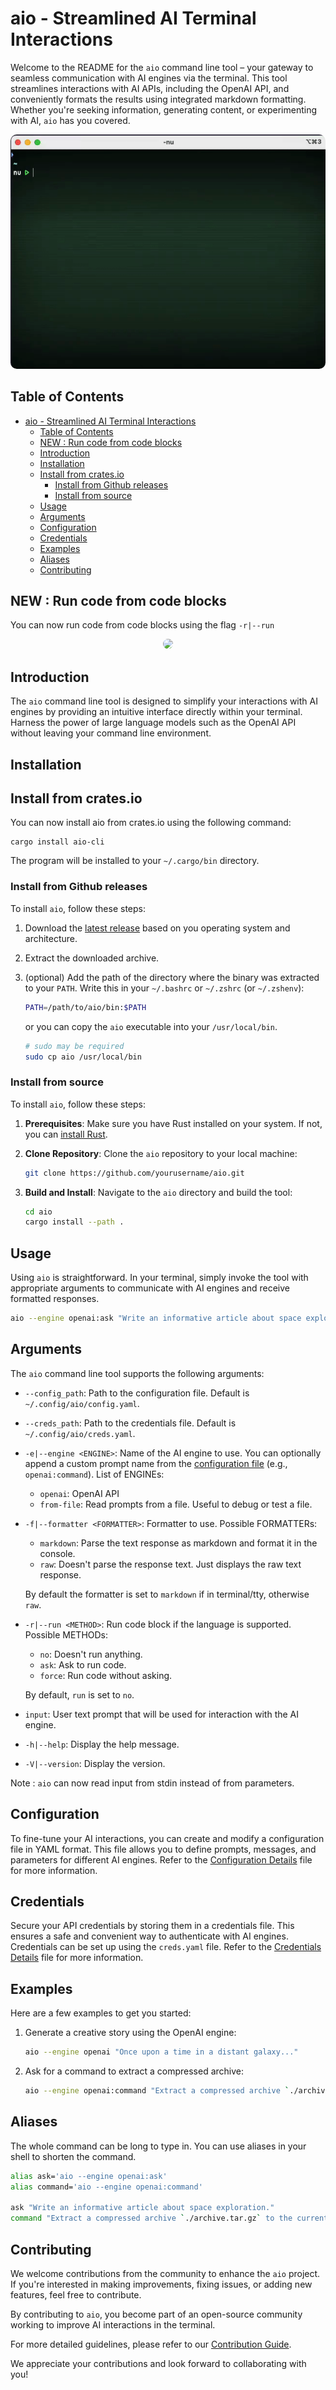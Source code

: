 # aio - Streamlined AI Terminal Interactions

Welcome to the README for the `aio` command line tool – your gateway to seamless communication with AI engines via the terminal. This tool streamlines interactions with AI APIs, including the OpenAI API, and conveniently formats the results using integrated markdown formatting. Whether you're seeking information, generating content, or experimenting with AI, `aio` has you covered.

<p align="center">
  <img src="./docs/prez.gif" style="border-radius: 10px;"/>
</p>

## Table of Contents

- [aio - Streamlined AI Terminal Interactions](#aio---streamlined-ai-terminal-interactions)
  - [Table of Contents](#table-of-contents)
  - [NEW : Run code from code blocks](#new--run-code-from-code-blocks)
  - [Introduction](#introduction)
  - [Installation](#installation)
  - [Install from crates.io](#install-from-cratesio)
    - [Install from Github releases](#install-from-github-releases)
    - [Install from source](#install-from-source)
  - [Usage](#usage)
  - [Arguments](#arguments)
  - [Configuration](#configuration)
  - [Credentials](#credentials)
  - [Examples](#examples)
  - [Aliases](#aliases)
  - [Contributing](#contributing)

## NEW : Run code from code blocks

You can now run code from code blocks using the flag `-r|--run`

<p align="center">
  <img src="./docs/new_run.gif" style="border-radius: 10px;"/>
</p>

## Introduction

The `aio` command line tool is designed to simplify your interactions with AI engines by providing an intuitive interface directly within your terminal. Harness the power of large language models such as the OpenAI API without leaving your command line environment.

## Installation

## Install from crates.io

You can now install aio from crates.io using the following command:

```
cargo install aio-cli
```

The program will be installed to your `~/.cargo/bin` directory.

### Install from Github releases

To install `aio`, follow these steps:

1. Download the [latest release](https://github.com/glcraft/aio/releases/latest) based on you operating system and architecture.

2. Extract the downloaded archive.

3. (optional) Add the path of the directory where the binary was extracted to your `PATH`. Write this in your `~/.bashrc` or `~/.zshrc` (or `~/.zshenv`):
   ```sh
   PATH=/path/to/aio/bin:$PATH
   ```
   or you can copy the `aio` executable into your `/usr/local/bin`.
   ```sh
   # sudo may be required
   sudo cp aio /usr/local/bin
   ```

### Install from source

To install `aio`, follow these steps:

1. **Prerequisites**: Make sure you have Rust installed on your system. If not, you can [install Rust](https://www.rust-lang.org/tools/install).

2. **Clone Repository**: Clone the `aio` repository to your local machine:

   ```sh
   git clone https://github.com/yourusername/aio.git
   ```

3. **Build and Install**: Navigate to the `aio` directory and build the tool:

   ```sh
   cd aio
   cargo install --path .
   ```

## Usage

Using `aio` is straightforward. In your terminal, simply invoke the tool with appropriate arguments to communicate with AI engines and receive formatted responses.

```sh
aio --engine openai:ask "Write an informative article about space exploration."
```

## Arguments

The `aio` command line tool supports the following arguments:

- `--config_path`: Path to the configuration file. Default is `~/.config/aio/config.yaml`.

- `--creds_path`: Path to the credentials file. Default is `~/.config/aio/creds.yaml`.

- `-e|--engine <ENGINE>`: Name of the AI engine to use. You can optionally append a custom prompt name from the [configuration file](#configuration) (e.g., `openai:command`).
  List of ENGINEs:
  - `openai`: OpenAI API
  - `from-file`: Read prompts from a file. Useful to debug or test a file.

- `-f|--formatter <FORMATTER>`: Formatter to use. Possible FORMATTERs: 
  - `markdown`: Parse the text response as markdown and format it in the console.
  - `raw`: Doesn't parse the response text. Just displays the raw text response.
  
  By default the formatter is set to `markdown` if in terminal/tty, otherwise `raw`.

- `-r|--run <METHOD>`: Run code block if the language is supported. Possible METHODs:
  - `no`: Doesn't run anything.
  - `ask`: Ask to run code.
  - `force`: Run code without asking.
  
  By default, `run` is set to `no`.

- `input`: User text prompt that will be used for interaction with the AI engine.

- `-h|--help`: Display the help message.

- `-V|--version`: Display the version.

Note : `aio` can now read input from stdin instead of from parameters.

## Configuration

To fine-tune your AI interactions, you can create and modify a configuration file in YAML format. This file allows you to define prompts, messages, and parameters for different AI engines. Refer to the [Configuration Details](./docs/CONFIG.md) file for more information.

## Credentials

Secure your API credentials by storing them in a credentials file. This ensures a safe and convenient way to authenticate with AI engines. Credentials can be set up using the `creds.yaml` file. Refer to the [Credentials Details](./docs/CREDS.md) file for more information.

## Examples

Here are a few examples to get you started:

1. Generate a creative story using the OpenAI engine:
   ```sh
   aio --engine openai "Once upon a time in a distant galaxy..."
   ```

2. Ask for a command to extract a compressed archive:
   ```sh
   aio --engine openai:command "Extract a compressed archive `./archive.tar.gz` to the current directory."
   ```

## Aliases

The whole command can be long to type in. You can use aliases in your shell to shorten the command.
```sh
alias ask='aio --engine openai:ask'
alias command='aio --engine openai:command'

ask "Write an informative article about space exploration."
command "Extract a compressed archive `./archive.tar.gz` to the current directory."
```

## Contributing

We welcome contributions from the community to enhance the `aio` project. If you're interested in making improvements, fixing issues, or adding new features, feel free to contribute.

By contributing to `aio`, you become part of an open-source community working to improve AI interactions in the terminal.

For more detailed guidelines, please refer to our [Contribution Guide](./CONTRIBUTING.md).

We appreciate your contributions and look forward to collaborating with you!
